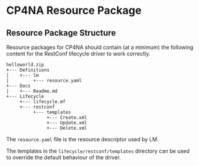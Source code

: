 # CP4NA Resource Package

## Resource Package Structure

Resource packages for CP4NA should contain (at a minimum) the following content for the RestConf lifecycle driver to work correctly.

```
helloworld.zip
+--- Definitions
|    +--- lm
|         +--- resource.yaml
+--- Docs
|    +--- Readme.md
+--- Lifecycle
     +--- lifecycle.mf
     +--- restconf
          +--- templates
               +--- Create.xml
               +--- Update.xml
               +--- Delete.xml 
```
The `resource.yaml` file is the resource descriptor used by LM. 

The templates in the `lifecycle/restconf/templates` directory can be used to override the default behaviour of the driver.
